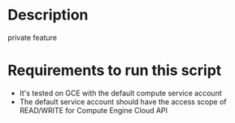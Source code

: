 # Description
private feature

# Requirements to run this script
* It's tested on GCE with the default compute service account
* The default service account should have the access scope of READ/WRITE for Compute Engine Cloud API